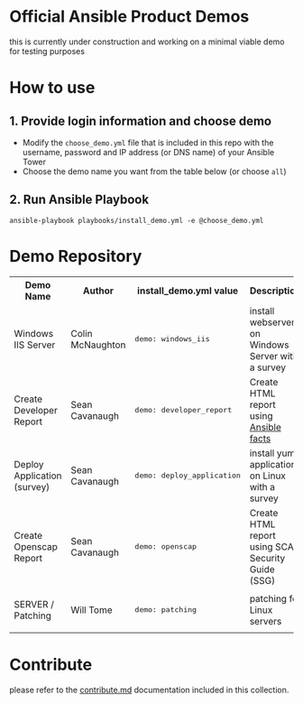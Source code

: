 # Official Ansible Product Demos

this is currently under construction and working on a minimal viable demo for testing purposes

# How to use

## 1. Provide login information and choose demo

  - Modify the `choose_demo.yml` file that is included in this repo with the username, password and IP address (or DNS name) of your Ansible Tower
  - Choose the demo name you want from the table below (or choose `all`)

## 2. Run Ansible Playbook

```
ansible-playbook playbooks/install_demo.yml -e @choose_demo.yml
```

# Demo Repository

<table>
  <tr>
    <th>Demo Name</th>
    <th>Author</th>
    <th>install_demo.yml value</th>
    <th>Description</th>
    <th>Video Walkthrough</th>
    <th>Workshop Types</th>
  </tr>
  <tr>
    <td>Windows IIS Server</td>
    <td>Colin McNaughton</td>
    <td><pre>demo: windows_iis</pre></td>
    <td>install webserver on Windows Server with a survey</td>
    <td>Not available </td>
    <td><ul><li>windows</li></ul></td>
  </tr>
  <tr>
    <td>Create Developer Report</td>
    <td>Sean Cavanaugh</td>
    <td><pre>demo: developer_report</pre></td>
    <td>Create HTML report using <a href="https://docs.ansible.com/ansible/latest/user_guide/playbooks_variables.html#variables-discovered-from-systems-facts">Ansible facts</a></td>
    <td>Not available </td>
    <td><ul><li>f5</li><li>rhel</li></ul></td>
  </tr>
  <tr>
    <td>Deploy Application (survey)</td>
    <td>Sean Cavanaugh</td>
    <td><pre>demo: deploy_application</pre></td>
    <td>install yum applications on Linux with a survey</td>
    <td><a href="https://www.youtube.com/watch?v=pU8ZgSBuEJw&list=PLdu06OJoEf2bp-PNtxPP_2n7Avkax8TED">Video Link</a></td>
    <td><ul><li>f5</li><li>rhel</li></ul></td>
  </tr>
  <tr>
    <td>Create Openscap Report</td>
    <td>Sean Cavanaugh</td>
    <td><pre>demo: openscap</pre></td>
    <td>Create HTML report using SCAP Security Guide (SSG)</td>
    <td>Not available </td>
    <td><ul><li>f5</li><li>rhel</li></ul></td>
  </tr>
  <tr>
    <td>SERVER / Patching</td>
    <td>Will Tome</td>
    <td><pre>demo: patching</pre></td>
    <td>patching for Linux servers</td>
    <td>Not available </td>
    <td><ul><li>f5</li><li>rhel</li></ul></td>
  </tr>
</table>

# Contribute

please refer to the [contribute.md](docs/contribute.md) documentation included in this collection.
